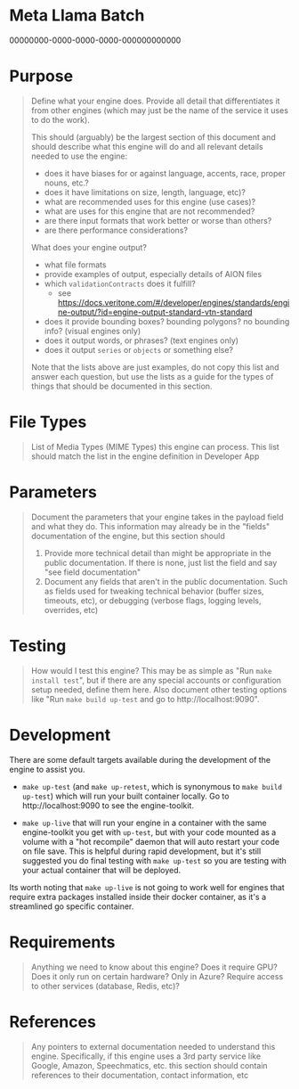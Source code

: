 # Meta Llama Batch

00000000-0000-0000-0000-000000000000

# Purpose

> Define what your engine does. Provide all detail that differentiates it from other engines
> (which may just be the name of the service it uses to do the work).
>
> This should (arguably) be the largest section of this document and should describe what this
> engine will do and all relevant details needed to use the engine:
>
> - does it have biases for or against language, accents, race, proper nouns, etc.?
> - does it have limitations on size, length, language, etc)?
> - what are recommended uses for this engine (use cases)?
> - what are uses for this engine that are not recommended?
> - are there input formats that work better or worse than others?
> - are there performance considerations?
>
> What does your engine output?
>
> - what file formats
> - provide examples of output, especially details of AION files
> - which `validationContracts` does it fulfill?
>   - see https://docs.veritone.com/#/developer/engines/standards/engine-output/?id=engine-output-standard-vtn-standard
> - does it provide bounding boxes? bounding polygons? no bounding info? (visual engines only)
> - does it output words, or phrases? (text engines only)
> - does it output `series` or `objects` or something else?
>
> Note that the lists above are just examples, do not copy this list and answer each question,
> but use the lists as a guide for the types of things that should be documented in this section.

# File Types

> List of Media Types (MIME Types) this engine can process. This list should match the list in
> the engine definition in Developer App

# Parameters

> Document the parameters that your engine takes in the payload field and what they do. This
> information may already be in the "fields" documentation of the engine, but this section
> should
>
> 1. Provide more technical detail than might be appropriate in the public documentation.
>    If there is none, just list the field and say "see field documentation"
> 2. Document any fields that aren't in the public documentation. Such as fields used for
>    tweaking technical behavior (buffer sizes, timeouts, etc), or debugging (verbose flags,
>    logging levels, overrides, etc)

# Testing

> How would I test this engine? This may be as simple as "Run `make install test`", but if there
> are any special accounts or configuration setup needed, define them here. Also document
> other testing options like "Run `make build up-test` and go to http://localhost:9090".

# Development

There are some default targets available during the development of the engine to assist you.

- `make up-test` (and `make up-retest`, which is synonymous to `make build up-test`) which will run your built container locally. Go to http://localhost:9090 to see the engine-toolkit.

- `make up-live` that will run your engine in a container with the same engine-toolkit you get with `up-test`, but
with your code mounted as a volume with a "hot recompile" daemon that will auto restart your code on file save. This is helpful during rapid development, but it's still suggested you do final testing with `make up-test` so you are testing with your actual container that will be deployed.

Its worth noting that `make up-live` is not going to work well for engines that require extra packages installed inside their docker container, as it's a streamlined go specific container.

# Requirements

> Anything we need to know about this engine? Does it require GPU? Does it only run on certain
> hardware? Only in Azure? Require access to other services (database, Redis, etc)?

# References

> Any pointers to external documentation needed to understand this engine.
> Specifically, if this engine uses a 3rd party service like Google, Amazon, Speechmatics, etc.
> this section should contain references to their documentation, contact information, etc

